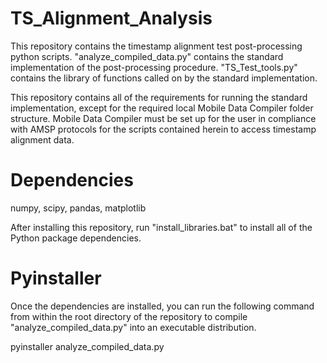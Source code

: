 # TS_Alignment_Analysis

This repository contains the timestamp alignment test post-processing python scripts. "analyze_compiled_data.py" contains the standard implementation of the post-processing procedure. "TS_Test_tools.py" contains the library of functions called on by the standard implementation.

This repository contains all of the requirements for running the standard implementation, except for the required local Mobile Data Compiler folder structure. Mobile Data Compiler must be set up for the user in compliance with AMSP protocols for the scripts contained herein to access timestamp alignment data.

# Dependencies
numpy, scipy, pandas, matplotlib

After installing this repository, run "install_libraries.bat" to install all of the Python package dependencies.

# Pyinstaller
Once the dependencies are installed, you can run the following command from within the root directory of the repository to compile "analyze_compiled_data.py" into an executable distribution.

pyinstaller analyze_compiled_data.py
